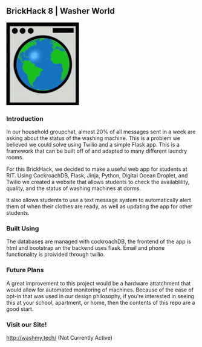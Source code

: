 ## BrickHack 8 | Washer World
![This is an image](https://github.com/bifocalvisionary/WasherWorld/blob/main/WasherWorldIcon.png)

### Introduction
In our household groupchat, almost 20% of all messages sent in a week are asking about the status of the washing machine. This is a problem we believed we could solve using Twilio and a simple Flask app. This is a framework that can be built off of and adapted to many different laundry rooms. 

For this BrickHack, we decided to make a useful web app for students at RIT. Using CockroachDB, Flask, Jinja, Python, Digital Ocean Droplet, and Twilio we created a
website that allows students to check the availablility, quality, and the status of washing machines at dorms.

It also allows students to use a text message system to automatically alert them of when their clothes are ready, as well as updating the app for other students.

### Built Using
The databases are managed with cockroachDB, the frontend of the app is html and bootstrap an the backend uses flask. Email and phone functionality is proivided through twilio.

### Future Plans
A great improvement to this project would be a hardware attatchment that would allow for automated monitoring of machines. Because of the ease of opt-in that was used in our design philosophy, if you're interested in seeing this at your school, apartment, or home, then the contents of this repo are a good start. 

### Visit our Site!
http://washmy.tech/ (Not Currently Active)
